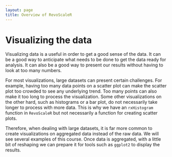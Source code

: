 ```yaml
---
layout: page
title: Overview of RevoScaleR
---
```

# Visualizing the data

Visualizing data is a useful in order to get a good sense of the data. It can be a good way to anticipate what needs to be done to get the data ready for analysis. It can also be a good way to present our results without having to look at too many numbers.

For most visualizations, large datasets can present certain challenges. For example, having too many data points on a scatter plot can make the scatter plot too crowded to see any underlying trend. Too many points can also make it too long to process the visualization. Some other visualizations on the other hard, such as histograms or a bar plot, do not necessarily take longer to process with more data. This is why we have an `rxHistogram` function in `RevoScaleR` but not necessarily a function for creating scatter plots.

Therefore, when dealing with large datasets, it is far more common to create visualizations on aggregated data instead of the raw data. We will see several examples of this course. Once data is aggregated, with a little bit of reshaping we can prepare it for tools such as `ggplot2` to display the results.